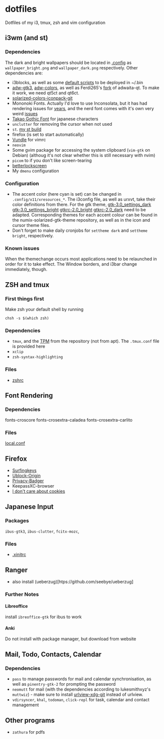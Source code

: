 dotfiles
========

Dotfiles of my i3, tmux, zsh and vim configuration

i3wm (and st)
----------------

### Dependencies
The dark and bright wallpapers should be located in [.config](Home/.config/) as `wallpaper_bright.png` and `wallpaper_dark.png` respectively.
Other dependencies are:
- i3blocks, as well as some [default scripts](https://github.com/vivien/i3blocks-contrib) to be deployed in ~/.bin
- [adw-gtk3](https://github.com/lassekongo83/adw-gtk3), [adw-colors](https://github.com/lassekongo83/adw-colors), as well as Ferdi265's [fork](https://github.com/Ferdi265/adwaita-solarized-qt) of adwaita-qt. To make it work, we need qt5ct and qt6ct.
- [solarized-colors-iconpack-git](https://aur.archlinux.org/packages/solarized-colors-iconpack-git)
- Mononoki Fonts. Actually I'd love to use Inconsolata, but it has had rendering issues for [years](https://github.com/googlefonts/Inconsolata/issues/42), and the nerd font comes with it's own very weird [issues](https://github.com/ryanoasis/nerd-fonts/issues/509) 
- [Takao Gothic Font](https://aur.archlinux.org/packages/otf-takao) for japanese characters
- `unclutter` for removing the cursor when not used
- `st`. [my st build](https://github.com/leopoldfajtak/st)
- firefox (is set to start automatically)
- [Vundle](http://github.com/VundleVim/Vundle.vim) for vimrc
- `neovim`
- Some gvim package for accessing the system clipboard (`vim-gtk` on Debian) (althoug it's not clear whether this is still necessary with nvim)
- `picom` to if you don't like screen-tearing
- [betterlockscreen](https://github.com/betterlockscreen/betterlockscreen)
- My `dmenu` configuration

### Configuration
- The accent color (here cyan is set) can be changed in `.config/x11/xresources_*`. The i3config file, as well as urxvt, take their color definitions from there. For the gtk theme, 
[gtk-3.0_settings_dark](Home/.config/gtk-3.0/settings_dark)
[gtk-3.0_settings_bright](Home/.config/gtk-3.0/settings_bright)
[gtkrc-2.0_bright](Home/.config/gtk-2.0/settings_bright)
[gtkrc-2.0_dark](Home/.config/gtk-2.0/settings_dark)
need to be adapted. Corresponding themes for each accent colour can be found in the numix-solarized-gtk-theme repository, as well as in the icon and cursor theme files.
- Don't forget to make daily cronjobs for `settheme dark` and `settheme bright`, respectively.
### Known issues
When the themechange occurs most applications need to be relaunched in order for it to take effect. The Window borders, and i3bar change immediately, though.

ZSH and tmux
------------
### First things first
Make zsh your default shell by running 
```shell
chsh -s $(which zsh)
```
### Dependencies
- `tmux`, and the [TPM](https://github.com/tmux-plugins/tpm) from the repository (not from apt). The `.tmux.conf` file is provided here
- `xclip`
- `zsh-syntax-highlighting`
### Files
- [zshrc](Home/.zshrc)

Font Rendering
--------------
### Dependencies
fonts-croscore fonts-crosextra-caladea fonts-crosextra-carlito
### Files
[local.conf](/etc/fonts/local.conf)

## Firefox
- [Surfingkeys](https://github.com/brookhong/Surfingkeys)
- [Ublock-Origin](https://github.com/gorhill/uBlock#ublock-origin)
- [Privacy-Badger](https://privacybadger.org)
- KeepassXC-browser
- [I don't care about cookies](https://www.i-dont-care-about-cookies.eu/)

Japanese Input
--------------
### Packages
`ibus-gtk3`, `ibus-clutter`, `fcitx-mozc`,

### Files
- [.xinitrc](Home/.xinitrc)

## Ranger
- also install (ueberzug)[htps://github.com/seebye/ueberzug]

### Further Notes
#### Libreoffice
install `ibreoffice-gtk` for ibus to work

#### Anki
Do not install with package manager, but download from website

Mail, Todo, Contacts, Calendar
------------------------------
### Dependencies
- `pass` to manage passwords for mail and calendar synchronisation, as well as `pinentry-gtk-2` for prompting the password
- `neomutt` for mail (with the dependencies according to lukesmithxyz's `muttwiz`) - make sure to install [urlview-xdg-git](https://aur.archlinux.net/urlview-xdg-git) instead of urlview.
- `vdirsyncer`, `khal`, `todoman`, `click-repl`  for task, calendar and contact management

Other programs
--------------
- `zathura` for pdfs

